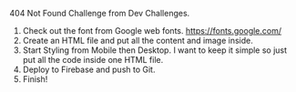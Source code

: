 404 Not Found Challenge from Dev Challenges.

1. Check out the font from Google web fonts. https://fonts.google.com/
2. Create an HTML file and put all the content and image inside.
3. Start Styling from Mobile then Desktop. I want to keep it simple so just put all the code inside one HTML file.
4. Deploy to Firebase and push to Git. 
5. Finish!
